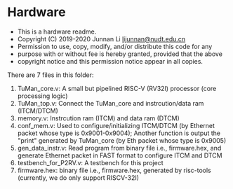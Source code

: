 # Hardware
* This is a hardware readme.
* Copyright (C) 2019-2020  Junnan Li <lijunnan@nudt.edu.cn>
* Permission to use, copy, modify, and/or distribute this code for any
* purpose with or without fee is hereby granted, provided that the above
* copyright notice and this permission notice appear in all copies.

There are 7 files in this folder: 
1) TuMan_core.v:  A small but pipelined RISC-V (RV32I) processor (core 
                  processing logic)
2) TuMan_top.v:   Connect the TuMan_core and instrcution/data ram (ITCM/DTCM)
3) memory.v:      Instrcution ram (ITCM) and data ram (DTCM)
4) conf_mem.v:    Used to configure/initializing ITCM/DTCM (by Ethernet 
                  packet whose type is 0x9001-0x9004); Another function
                  is output the "print" generated by TuMan_core (by Eth
                  packet whose type is 0x9005)
5) gen_data_instr.v:  Read program from binary file i.e., firmware.hex,
                  and generate Ethernet packet in FAST format to configure
                  ITCM and DTCM
6) testbench_for_P2RV.v:  A testbench for this project
7) firmware.hex:  binary file i.e., firmware.hex, generated by risc-tools
                  (currently, we do only support RISCV-32I)
